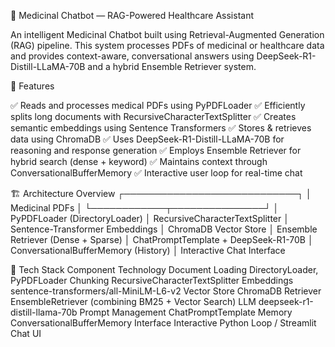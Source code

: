  🧠 Medicinal Chatbot — RAG-Powered Healthcare Assistant

An intelligent Medicinal Chatbot built using Retrieval-Augmented Generation (RAG) pipeline.
This system processes PDFs of medicinal or healthcare data and provides context-aware, conversational answers using DeepSeek-R1-Distill-LLaMA-70B and a hybrid Ensemble Retriever system.

🚀 Features

✅ Reads and processes medical PDFs using PyPDFLoader
✅ Efficiently splits long documents with RecursiveCharacterTextSplitter
✅ Creates semantic embeddings using Sentence Transformers
✅ Stores & retrieves data using ChromaDB
✅ Uses DeepSeek-R1-Distill-LLaMA-70B for reasoning and response generation
✅ Employs Ensemble Retriever for hybrid search (dense + keyword)
✅ Maintains context through ConversationalBufferMemory
✅ Interactive user loop for real-time chat

🏗️ Architecture Overview
            ┌────────────────────────────┐
            │     Medicinal PDFs         │
            └────────────┬───────────────┘
                         │
               PyPDFLoader (DirectoryLoader)
                         │
          RecursiveCharacterTextSplitter
                         │
         Sentence-Transformer Embeddings
                         │
                    ChromaDB Vector Store
                         │
                Ensemble Retriever (Dense + Sparse)
                         │
            ChatPromptTemplate + DeepSeek-R1-70B
                         │
           ConversationalBufferMemory (History)
                         │
               Interactive Chat Interface

🧩 Tech Stack
Component	Technology
Document Loading	DirectoryLoader, PyPDFLoader
Chunking	RecursiveCharacterTextSplitter
Embeddings	sentence-transformers/all-MiniLM-L6-v2
Vector Store	ChromaDB
Retriever	EnsembleRetriever (combining BM25 + Vector Search)
LLM	deepseek-r1-distill-llama-70b
Prompt Management	ChatPromptTemplate
Memory	ConversationalBufferMemory
Interface	Interactive Python Loop / Streamlit Chat UI
